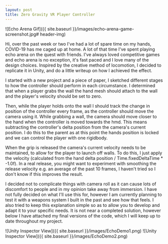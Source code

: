 ```yaml
---
layout: post
title: Zero Gravity VR Player Controller
---
```


![Echo Arena Gif]({{ site.baseurl }}/images/echo-arena-game-screenshot.jpg# header-img)

Hi, over the past week or two I've had a lot of spare time on my hands, COVID-19 has me caged up at home. A lot of that time I've spent playing echo arena on the quest with friends. I've always loved competitive games and echo arena is no exception, it's fast paced and I love many of the design choices. Inspired by the creative method of locomotion, I decided to replicate it in Unity, and do a little writeup on how I achieved the effect.

I started with a new project and a piece of paper, I sketched different stages to how the controller should perform in each circumstance. I determined that when a player grabs the wall the hand mesh should attach to the wall and the player's velocity should be set to zero. 

Then, while the player holds onto the wall I should track the change in position of the controller every frame, as the controller should move the camera using it. While grabbing a wall, the camera should move closer to the hand when the controller is moved towards the hmd. This means subtracting the controller's delta position from the camera's current position. I do this to the parent as at this point the hands position is locked and we can control the player with one rigidbody.

When the grip is released the camera's current velocity needs to be maintained, to allow for the player to launch off walls. To do this, I just apply the velocity (calculated from the hand delta position / Time.fixedDeltaTime * -1.0f). In a real release, you might want to experiment with smoothing the release velocity e.g. an average of the past 10 frames, I haven't tried so I don't know if this improves the result.

I decided not to complicate things with camera roll as it can cause lots of discomfort to people and in my opinion take away from immersion. I have not fully decided on what I'll use this for, however I am currently planning to test it with a weapons system I built in the past and see how that feels. I also tried to keep this explanation simple so as to allow you to develop and adapt it to your specific needs. It is not near a completed solution, however below I have attached my final versions of the code, which I will keep up to date throughout my project.

<script src="https://gist-it.appspot.com/https://github.com/Nattress98/ZeroGravityVRPlayerController/blob/master/HandController.cs"></script>
<script src="https://gist-it.appspot.com/https://github.com/Nattress98/ZeroGravityVRPlayerController/blob/master/PlayerController.cs"></script>

![Unity Inspector View]({{ site.baseurl }}/images/EchoDemo1.png)
![Unity Inspector View]({{ site.baseurl }}/images/EchoDemo2.png)
